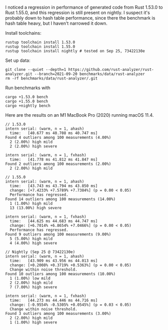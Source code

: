 I noticed a regression in performance of generated code from Rust 1.53.0 to
Rust 1.55.0, and this regression is still present on nightly.
I suspect it's probably down to hash table performance, since there
the benchmark is hash table heavy, but I haven't narrowed it down.

Install toolchains:

```
rustup toolchain install 1.53.0
rustup toolchain install 1.55.0
rustup toolchain install nightly # tested on Sep 25, 73422130e
```

Set up data:

```
git clone --quiet --depth=1 https://github.com/rust-analyzer/rust-analyzer.git --branch=2021-09-20 benchmarks/data/rust-analyzer
rm -rf benchmarks/data/rust-analyzer/.git
```

Run benchmarks with

```
cargo +1.53.0 bench
cargo +1.55.0 bench
cargo +nightly bench
```

Here are the results on an M1 MacBook Pro (2020) running macOS 11.4.

```
// 1.53.0
intern serial: (warm, n = 1, ahash)
  time:   [40.677 ms 40.708 ms 40.747 ms]
Found 4 outliers among 100 measurements (4.00%)
  2 (2.00%) high mild
  2 (2.00%) high severe

intern serial: (warm, n = 1, fxhash)
  time:   [41.778 ms 41.812 ms 41.847 ms]
Found 2 outliers among 100 measurements (2.00%)
  2 (2.00%) high mild

// 1.55.0
intern serial: (warm, n = 1, ahash)
  time:   [43.743 ms 43.794 ms 43.850 ms]
  change: [+7.4233% +7.5789% +7.7384%] (p = 0.00 < 0.05)
  Performance has regressed.
Found 14 outliers among 100 measurements (14.00%)
  1 (1.00%) high mild
  13 (13.00%) high severe

intern serial: (warm, n = 1, fxhash)
  time:   [44.625 ms 44.683 ms 44.747 ms]
  change: [+6.7014% +6.8654% +7.0466%] (p = 0.00 < 0.05)
  Performance has regressed.
Found 9 outliers among 100 measurements (9.00%)
  5 (5.00%) high mild
  4 (4.00%) high severe

// Nightly (Sep 25 @ 73422130e)
intern serial: (warm, n = 1, ahash)
  time:   [43.909 ms 43.956 ms 44.013 ms]
  change: [+0.2008% +0.3719% +0.5363%] (p = 0.00 < 0.05)
  Change within noise threshold.
Found 10 outliers among 100 measurements (10.00%)
  1 (1.00%) low mild
  2 (2.00%) high mild
  7 (7.00%) high severe

intern serial: (warm, n = 1, fxhash)
  time:   [44.273 ms 44.446 ms 44.716 ms]
  change: [-0.9554% -0.5305% +0.0545%] (p = 0.03 < 0.05)
  Change within noise threshold.
Found 3 outliers among 100 measurements (3.00%)
  2 (2.00%) high mild
  1 (1.00%) high severe
```
